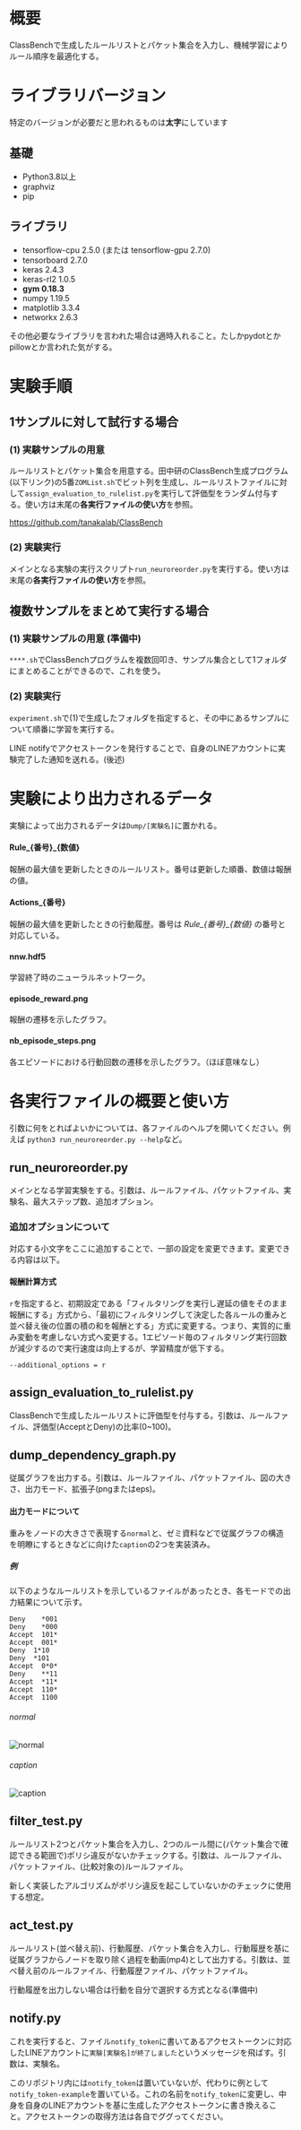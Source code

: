# 概要
ClassBenchで生成したルールリストとパケット集合を入力し、機械学習によりルール順序を最適化する。

# ライブラリバージョン
特定のバージョンが必要だと思われるものは**太字**にしています

## 基礎
- Python3.8以上
- graphviz
- pip

## ライブラリ
- tensorflow-cpu 2.5.0 (または tensorflow-gpu 2.7.0)
- tensorboard 2.7.0
- keras 2.4.3
- keras-rl2 1.0.5
- **gym 0.18.3**
- numpy 1.19.5
- matplotlib 3.3.4
- networkx 2.6.3

その他必要なライブラリを言われた場合は適時入れること。たしかpydotとかpillowとか言われた気がする。

# 実験手順
## 1サンプルに対して試行する場合
### (1) 実験サンプルの用意
ルールリストとパケット集合を用意する。田中研のClassBench生成プログラム(以下リンク)の5番`ZOMList.sh`でビット列を生成し、ルールリストファイルに対して`assign_evaluation_to_rulelist.py`を実行して評価型をランダム付与する。使い方は末尾の**各実行ファイルの使い方**を参照。

https://github.com/tanakalab/ClassBench

### (2) 実験実行
メインとなる実験の実行スクリプト`run_neuroreorder.py`を実行する。使い方は末尾の**各実行ファイルの使い方**を参照。

## 複数サンプルをまとめて実行する場合
### (1) 実験サンプルの用意 (準備中)
`****.sh`でClassBenchプログラムを複数回叩き、サンプル集合として1フォルダにまとめることができるので、これを使う。

### (2) 実験実行
`experiment.sh`で(1)で生成したフォルダを指定すると、その中にあるサンプルについて順番に学習を実行する。

LINE notifyでアクセストークンを発行することで、自身のLINEアカウントに実験完了した通知を送れる。(後述)

# 実験により出力されるデータ
実験によって出力されるデータは`Dump/[実験名]`に置かれる。
#### Rule_{番号}_{数値}
報酬の最大値を更新したときのルールリスト。番号は更新した順番、数値は報酬の値。
#### Actions_{番号}
報酬の最大値を更新したときの行動履歴。番号は *Rule_{番号}_{数値}* の番号と対応している。
#### nnw.hdf5
学習終了時のニューラルネットワーク。
#### episode_reward.png
報酬の遷移を示したグラフ。
#### nb_episode_steps.png
各エピソードにおける行動回数の遷移を示したグラフ。（ほぼ意味なし）

# 各実行ファイルの概要と使い方
引数に何をとればよいかについては、各ファイルのヘルプを開いてください。例えば `python3 run_neuroreorder.py --help`など。

## run_neuroreorder.py
メインとなる学習実験をする。引数は、ルールファイル、パケットファイル、実験名、最大ステップ数、追加オプション。

### 追加オプションについて
対応する小文字をここに追加することで、一部の設定を変更できます。変更できる内容は以下。
#### 報酬計算方式
`r`を指定すると、初期設定である「フィルタリングを実行し遅延の値をそのまま報酬にする」方式から、「最初にフィルタリングして決定した各ルールの重みと並べ替え後の位置の積の和を報酬とする」方式に変更する。つまり、実質的に重み変動を考慮しない方式へ変更する。1エピソード毎のフィルタリング実行回数が減少するので実行速度は向上するが、学習精度が低下する。

    --additional_options = r



## assign_evaluation_to_rulelist.py
ClassBenchで生成したルールリストに評価型を付与する。引数は、ルールファイル、評価型(AcceptとDeny)の比率(0~100)。

## dump_dependency_graph.py
従属グラフを出力する。引数は、ルールファイル、パケットファイル、図の大きさ、出力モード、拡張子(pngまたはeps)。
#### 出力モードについて
重みをノードの大きさで表現する`normal`と、ゼミ資料などで従属グラフの構造を明瞭にするときなどに向けた`caption`の2つを実装済み。
##### 例
以下のようなルールリストを示しているファイルがあったとき、各モードでの出力結果について示す。

    Deny	*001
    Deny	*000
    Accept	101*
    Accept	001*
    Deny  1*10
    Deny  *101
    Accept	0*0*
    Deny	**11
    Accept	*11*
    Accept	110*
    Accept	1100

###### normal
![normal](https://user-images.githubusercontent.com/88485523/175473963-6699ea47-c6ce-4be6-a58e-a139f3c594ea.png)
###### caption
![caption](https://user-images.githubusercontent.com/88485523/175473958-cda41bc1-07d4-4eeb-b804-144dbfc783d1.png)

## filter_test.py
ルールリスト2つとパケット集合を入力し、2つのルール間に(パケット集合で確認できる範囲で)ポリシ違反がないかチェックする。引数は、ルールファイル、パケットファイル、(比較対象の)ルールファイル。

新しく実装したアルゴリズムがポリシ違反を起こしていないかのチェックに使用する想定。

## act_test.py
ルールリスト(並べ替え前)、行動履歴、パケット集合を入力し、行動履歴を基に従属グラフからノードを取り除く過程を動画(mp4)として出力する。引数は、並べ替え前のルールファイル、行動履歴ファイル、パケットファイル。

行動履歴を出力しない場合は行動を自分で選択する方式となる(準備中)


## notify.py
これを実行すると、ファイル`notify_token`に書いてあるアクセストークンに対応したLINEアカウントに`実験[実験名]が終了しました`というメッセージを飛ばす。引数は、実験名。

このリポジトリ内には`notify_token`は置いていないが、代わりに例として`notify_token-example`を置いている。これの名前を`notify_token`に変更し、中身を自身のLINEアカウントを基に生成したアクセストークンに書き換えること。アクセストークンの取得方法は各自でググってください。
